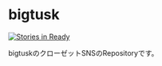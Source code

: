 bigtusk
=======
[![Stories in Ready](https://badge.waffle.io/aiit-enpit/bigtusk.svg?label=ready&title=Ready)](http://waffle.io/aiit-enpit/bigtusk)

bigtuskのクローゼットSNSのRepositoryです。
